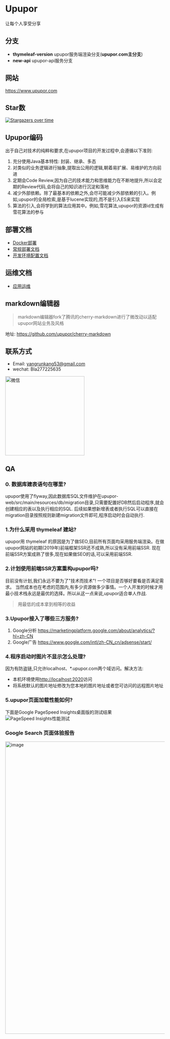 # Upupor 
让每个人享受分享
<!--
![项目访问次数](https://visitor-badge.glitch.me/badge?page_id=github_yangrunkang_upupor)
<a href="https://www.producthunt.com/posts/upupor?utm_source=badge-featured&utm_medium=badge&utm_souce=badge-upupor" target="_blank"><img src="https://api.producthunt.com/widgets/embed-image/v1/featured.svg?post_id=327650&theme=dark" alt="Upupor - UGC Website,Open source | Product Hunt" style="width: 250px; height: 54px;" width="250" height="54" /></a>
-->

## 分支
* **thymeleaf-version**   upupor服务端渲染分支(**upupor.com主分支**)
* **new-api**             upupor-api服务分支

## 网站
https://www.upupor.com

## Star数
[![Stargazers over time](https://starchart.cc/yangrunkang/upupor.svg)](https://starchart.cc/yangrunkang/upupor)

<!--
## 统计
![Alt](https://repobeats.axiom.co/api/embed/18e821e0b79bcf13c83f8d21d669f7264abace1a.svg "Repobeats analytics image")
-->

## Upupor编码
出于自己对技术的纯粹和要求,在upupor项目的开发过程中,会遵循以下准则:
1. 充分使用Java基本特性: 封装、继承、多态
2. 对类似的业务逻辑进行抽象,提取出公用的逻辑,朝着易扩展、易维护的方向前进
3. 定期会Code Review,因为自己的技术能力和思维能力在不断地提升,所以会定期的Review代码,会将自己的知识进行沉淀和落地
4. 减少外部依赖。除了最基本的依赖之外,会尽可能减少外部依赖的引入。例如,upupor的全局检索,是基于lucene实现的,而不是引入ES来实现
5. 算法的引入,会将学到的算法应用其中。例如,雪花算法,upupor的资源id生成有雪花算法的参与



## 部署文档
- [Docker部署](docs/deploy/docker部署文档.md)
- [常规部署文档](docs/deploy/常规部署文档.md)
- [开发环境配置文档](docs/deploy/开发环境配置文档.md)

## 运维文档
- [应用运维](docs/run.md)

## markdown编辑器
> markdown编辑器fork了腾讯的cherry-markdown进行了微改动以适配upupor网站业务及风格

地址:
https://github.com/upupor/cherry-markdown

## 联系方式
- Email: yangrunkang53@gmail.com
- wechat: Bla277225635

<img src="docs/wechat.jpg" width="250px" height="250px" alt="微信">

## QA
### 0. 数据库建表语句在哪里?
upupor使用了flyway,因此数据库SQL文件维护在upupor-web/src/main/resources/db/migration目录,只需要配置好DB然后启动程序,就会创建相应的表以及执行相应的SQL.
后续如果想新增表或者执行SQL可以直接在migration目录按照规则新建migration文件即可,程序启动时会自动执行.

### 1.为什么采用 thymeleaf 建站?
upupor用 thymeleaf 的原因是为了做SEO,目前所有页面均采用服务端渲染。在做upupor网站的初期(2019年)前端框架SSR还不成熟,所以没有采用前端SSR.
现在前端SSR方案成熟了很多,现在如果做SEO的话,可以采用前端SSR.

### 2.计划使用前端SSR方案重构upupor吗?
目前没有计划,我们永远不要为了"技术而技术"! 一个项目是否够好要看是否满足需求。
当然成本也在考虑的范围内,有多少资源做多少事情。一个人开发的时候才用最小技术栈永远是最优的选择。所以从这一点来说,upupor适合单人作战.
> 用最低的成本拿到相等的收益

### 3.Upupor接入了哪些三方服务?
1. Google分析 https://marketingplatform.google.com/about/analytics/?hl=zh-CN
2. Google广告 https://www.google.com/intl/zh-CN_cn/adsense/start/

### 4.程序启动时图片不显示怎么处理?
因为有防盗链,只允许localhost、*.upupor.com两个域访问。解决方法:
- 本机环境使用[http://localhost:2020](http://localhost:2020)访问
- 将系统默认的图片地址修改为您本地的图片地址或者您可访问的远程图片地址

### 5.upupor页面加载性能如何?
下面是Google PageSpeed Insights桌面版的测试结果
![PageSpeed Insights性能测试](docs/insight.png)

### Google Search 页面体验报告
<img width="923" alt="image" src="https://user-images.githubusercontent.com/46257933/169191026-e454c17d-00ac-404d-a12d-d5a150a7182a.png">




<!--
## Upupor开发进度
[开发进度面板](https://github.com/users/yangrunkang/projects/1)
-->
